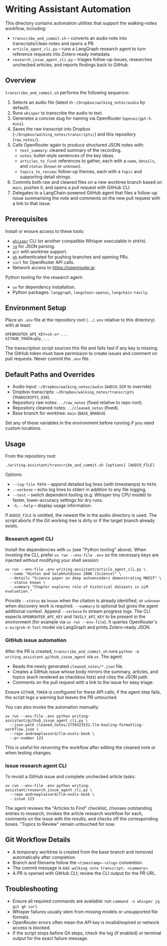 # Writing Assistant Automation

This directory contains automation utilities that support the walking-notes workflow, including:

- `transcribe_and_commit.sh` – converts an audio note into transcripts/clean notes and opens a PR.
- `article_agent_cli.py` – runs a LangGraph research agent to turn reference requests into Zotero-ready metadata.
- `research_issue_agent_cli.py` – triages follow-up issues, researches unchecked articles, and reports findings back to GitHub.

## Overview

`transcribe_and_commit.sh` performs the following sequence:

1. Selects an audio file (latest in `~/Dropbox/walking_notes/audio` by default).
2. Runs `whisper` to transcribe the audio to text.
3. Generates a concise slug for naming via OpenRouter (`openai/gpt-5-mini`).
4. Saves the raw transcript into Dropbox (`~/Dropbox/walking_notes/transcripts/`) and this repository (`raw_notes/`).
5. Calls OpenRouter again to produce structured JSON notes with:
   - `text_summary`: cleaned summary of the recording.
   - `notes`: bullet-style sentences of the key ideas.
   - `articles_to_find`: references to gather, each with a `name`, `details`, and `status` (`known` or `unknown`).
   - `topics_to_review`: follow-up themes, each with a `topic` and supporting detail strings.
6. Commits both raw and cleaned files on a new worktree branch based on `main`, pushes it, and opens a pull request with GitHub CLI.
7. Delegates to a LangChain-powered GitHub agent that files a follow-up issue summarising the note and comments on the new pull request with a link to that issue.

## Prerequisites

Install or ensure access to these tools:

- [`whisper`](https://github.com/openai/whisper) CLI (or another compatible Whisper executable in `$PATH`).
- [`jq`](https://stedolan.github.io/jq/) for JSON parsing.
- `git` with worktree support.
- [`gh`](https://cli.github.com/) authenticated for pushing branches and opening PRs.
- `curl` for OpenRouter API calls.
- Network access to https://openrouter.ai.

Python tooling for the research agent:

- `uv` for dependency installation.
- Python packages: `langgraph`, `langchain-openai`, `langchain-tavily`.

## Environment Setup

Place an `.env` file at the repository root (`../.env` relative to this directory) with at least:

```
OPENROUTER_API_KEY=sk-or-...
GITHUB_TOKEN=ghp_...
```

The transcription script sources this file and fails fast if any key is missing. The GitHub token must have permission to create issues and comment on pull requests. Never commit the `.env` file.

## Default Paths and Overrides

- Audio input: `~/Dropbox/walking_notes/audio` (`AUDIO_DIR` to override).
- Dropbox transcripts: `~/Dropbox/walking_notes/transcripts` (`TRANSCRIPTS_DIR`).
- Repository raw notes: `../raw_notes` (fixed relative to repo root).
- Repository cleaned notes: `../cleaned_notes` (fixed).
- Base branch for worktree: `main` (`BASE_BRANCH`).

Set any of these variables in the environment before running if you need custom locations.

## Usage

From the repository root:

```
./writing-assistant/transcribe_and_commit.sh [options] [AUDIO_FILE]
```

Options:

- `--log-file PATH` – append detailed log lines (with timestamps) to `PATH`.
- `--verbose` – echo log lines to stderr in addition to any file logging.
- `--test` – switch dependent tooling (e.g. Whisper tiny CPU model) to faster, lower-accuracy settings for dry runs.
- `-h`, `--help` – display usage information.

If `AUDIO_FILE` is omitted, the newest file in the audio directory is used. The script aborts if the Git working tree is dirty or if the target branch already exists.

### Research agent CLI

Install the dependencies with `uv` (see "Python tooling" above). When invoking the CLI, prefer `uv run --env-file .env` so the necessary keys are injected without modifying your shell session:

```
uv run --env-file .env writing-assistant/article_agent_cli.py \
  --name "Hinton and Salakhutdinov 2006 (Science)" \
  --details "Science paper on deep autoencoders demonstrating MNIST" \
  --status known \
  --summary "Chapter explores role of historical datasets in LLM evaluation."
```

Provide `--status` as `known` when the citation is already identified, or `unknown` when discovery work is required. `--summary` is optional but gives the agent additional context. Append `--verbose` to stream progress logs. The CLI expects `OPENROUTER_API_KEY` and `TAVILY_API_KEY` to be present in the environment (for example via `uv run --env-file`). It queries OpenRouter's `x-ai/grok-4-fast` model via LangGraph and prints Zotero-ready JSON.

### GitHub issue automation

After the PR is created, `transcribe_and_commit.sh` runs `python -m writing_assistant.github_issue_agent` via `uv`. The agent:

- Reads the newly generated `cleaned_notes/*.json` file.
- Creates a GitHub issue whose body mirrors the summary, articles, and topics (each rendered as checkbox lists) and cites the JSON path.
- Comments on the pull request with a link to the issue for easy triage.

Ensure `GITHUB_TOKEN` is configured for these API calls; if the agent step fails, the script logs a warning but leaves the PR untouched.

You can also invoke the automation manually:

```
uv run --env-file .env python writing-assistant/github_issue_agent_cli.py \
  --json-path cleaned_notes/1759323531-llm-healing-formatting-workflow.json \
  --repo andrewplassard/llm-evals-book \
  --pr-number 123
```

This is useful for rerunning the workflow after editing the cleaned note or when testing changes.

### Issue research agent CLI

To revisit a GitHub issue and complete unchecked article tasks:

```
uv run --env-file .env python writing-assistant/research_issue_agent_cli.py \
  --repo andrewplassard/llm-evals-book \
  --issue 123
```

The agent reviews the "Articles to Find" checklist, chooses outstanding entries to research, invokes the article research workflow for each, comments on the issue with the results, and checks off the corresponding boxes. "Topics to Review" remain untouched for now.

## Git Workflow Details

- A temporary worktree is created from the base branch and removed automatically after completion.
- Branch and filename follow the `<timestamp>-<slug>` convention.
- The commit message is `Add walking note transcript: <summary>`.
- A PR is opened with GitHub CLI; review the CLI output for the PR URL.

## Troubleshooting

- Ensure all required commands are available: run `command -v whisper jq git gh curl`.
- Whisper failures usually stem from missing models or unsupported file formats.
- OpenRouter errors often mean the API key is invalid/expired or network access is blocked.
- If the script stops before Git steps, check the log (if enabled) or terminal output for the exact failure message.

